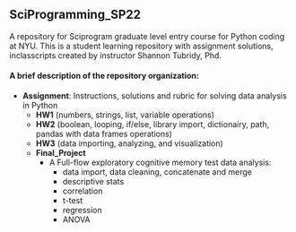 ## SciProgramming_SP22
 A repository for Sciprogram graduate level entry course for Python coding at NYU. This is a student learning repository with assignment solutions, inclasscripts created by instructor Shannon Tubridy, Phd.

#### A brief description of the repository organization:
- **Assignment**: Instructions, solutions and rubric for solving data analysis in Python
  - **HW1** (numbers, strings, list, variable operations)
  - **HW2** (boolean, looping, if/else, library import, dictionairy, path, pandas with data frames operations)
  - **HW3** (data importing, analyzing, and visualization)
  - **Final_Project**
    - A Full-flow exploratory cognitive memory test data analysis: 
      - data import, data cleaning, concatenate and merge
      - descriptive stats
      - correlation
      - t-test
      - regression
      - ANOVA
